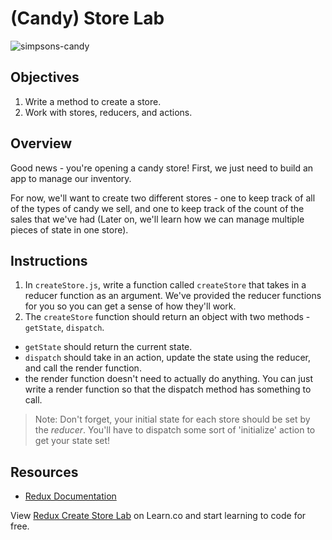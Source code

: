 # (Candy) Store Lab

![simpsons-candy](https://media.giphy.com/media/xT5LMwcxObBBA31D8c/giphy.gif)
## Objectives
1. Write a method to create a store.
2. Work with stores, reducers, and actions.

## Overview

Good news - you're opening a candy store! First, we just need to build an app to manage our inventory.

For now, we'll want to create two different stores - one to keep track of all of the types of candy we sell, and one to keep track of the count of the sales that we've had (Later on, we'll learn how we can manage multiple pieces of state in one store).

## Instructions

1. In `createStore.js`, write a function called `createStore` that takes in a reducer function as an argument. We've provided the reducer functions for you so you can get a sense of how they'll work.
2. The `createStore` function should return an object with two methods - `getState`, `dispatch`.
  + `getState` should return the current state.
  + `dispatch` should take in an action, update the state using the reducer, and call the render function.
  + the render function doesn't need to actually do anything.  You can just write a render function so that the dispatch method has something to call.

>Note: Don't forget, your initial state for each store should be set by the _reducer_. You'll have to dispatch some sort of 'initialize' action to get your state set!

## Resources

- [Redux Documentation](http://redux.js.org/docs/basics/Store.html)

<p class='util--hide'>View <a href='https://learn.co/lessons/redux-create-store-lab'>Redux Create Store Lab</a> on Learn.co and start learning to code for free.</p>
